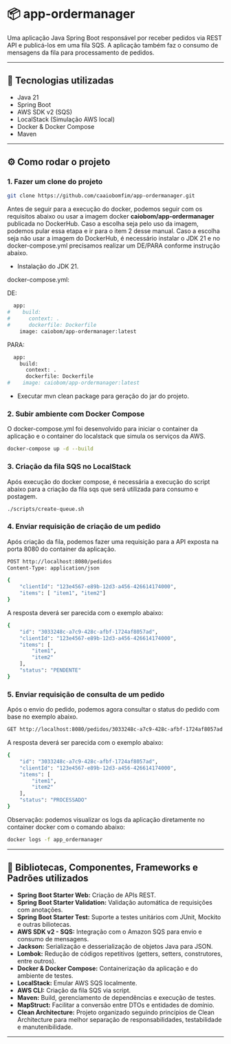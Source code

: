 # 📦 app-ordermanager

Uma aplicação Java Spring Boot responsável por receber pedidos via REST API e publicá-los em uma fila SQS.
A aplicação também faz o consumo de mensagens da fila para processamento de pedidos.

---

## 🚀 Tecnologias utilizadas

- Java 21
- Spring Boot
- AWS SDK v2 (SQS)
- LocalStack (Simulação AWS local)
- Docker & Docker Compose
- Maven

---

## ⚙️ Como rodar o projeto

### 1. Fazer um clone do projeto

```bash
git clone https://github.com/caaiobomfim/app-ordermanager.git
```

Antes de seguir para a execução do docker, podemos seguir com os requisitos abaixo ou usar a imagem docker **caiobom/app-ordermanager** publicada no DockerHub.
Caso a escolha seja pelo uso da imagem, podemos pular essa etapa e ir para o item 2 desse manual.
Caso a escolha seja não usar a imagem do DockerHub, é necessário instalar o JDK 21 e no docker-compose.yml precisamos realizar um DE/PARA conforme instrução abaixo.

- Instalação do JDK 21.

docker-compose.yml:

DE: 

```bash
  app:
#    build:
#      context: .
#      dockerfile: Dockerfile
    image: caiobom/app-ordermanager:latest
```

PARA: 

```bash
  app:
    build:
      context: .
      dockerfile: Dockerfile
#    image: caiobom/app-ordermanager:latest
```

- Executar mvn clean package para geração do jar do projeto.

### 2. Subir ambiente com Docker Compose

O docker-compose.yml foi desenvolvido para iniciar o container da aplicação e o container do localstack que simula os serviços da AWS.

```bash
docker-compose up -d --build
```

### 3. Criação da fila SQS no LocalStack

Após execução do docker compose, é necessária a execução do script abaixo para a criação da fila sqs que será utilizada para consumo e postagem.

```bash
./scripts/create-queue.sh
```

### 4. Enviar requisição de criação de um pedido

Após criação da fila, podemos fazer uma requisição para a API exposta na porta 8080 do container da aplicação.

```bash
POST http://localhost:8080/pedidos
Content-Type: application/json

{
    "clientId": "123e4567-e89b-12d3-a456-426614174000",
    "items": [ "item1", "item2"]
}
```

A resposta deverá ser parecida com o exemplo abaixo:

```bash
{
	"id": "3033248c-a7c9-428c-afbf-1724af8057ad",
	"clientId": "123e4567-e89b-12d3-a456-426614174000",
	"items": [
		"item1",
		"item2"
	],
	"status": "PENDENTE"
}
```

### 5. Enviar requisição de consulta de um pedido

Após o envio do pedido, podemos agora consultar o status do pedido com base no exemplo abaixo.

```bash
GET http://localhost:8080/pedidos/3033248c-a7c9-428c-afbf-1724af8057ad
```

A resposta deverá ser parecida com o exemplo abaixo:

```bash
{
	"id": "3033248c-a7c9-428c-afbf-1724af8057ad",
	"clientId": "123e4567-e89b-12d3-a456-426614174000",
	"items": [
		"item1",
		"item2"
	],
	"status": "PROCESSADO"
}
```

Observação: podemos visualizar os logs da aplicação diretamente no container docker com o comando abaixo:

```bash
docker logs -f app_ordermanager
```

---

## 🚀 Bibliotecas, Componentes, Frameworks e Padrões utilizados

- **Spring Boot Starter Web:** Criação de APIs REST.
- **Spring Boot Starter Validation:** Validação automática de requisições com anotações.
- **Spring Boot Starter Test:** Suporte a testes unitários com JUnit, Mockito e outras biliotecas.
- **AWS SDK v2 - SQS:** Integração com o Amazon SQS para envio e consumo de mensagens.
- **Jackson:** Serialização e desserialização de objetos Java para JSON.
- **Lombok:**	Redução de códigos repetitivos (getters, setters, construtores, entre outros).
- **Docker & Docker Compose:** Containerização da aplicação e do ambiente de testes.
- **LocalStack:**	Emular AWS SQS localmente.
- **AWS CLI:** Criação da fila SQS via script.
- **Maven:** Build, gerenciamento de dependências e execução de testes.
- **MapStruct:** Facilitar a conversão entre DTOs e entidades de domínio.
- **Clean Architecture:** Projeto organizado seguindo princípios de Clean Architecture para melhor separação de responsabilidades, testabilidade e manutenibilidade.

---